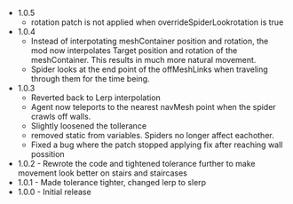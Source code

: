 - 1.0.5
	- rotation patch is not applied when overrideSpiderLookrotation is true
- 1.0.4
	- Instead of interpotating meshContainer position and rotation, the mod now interpolates Target position and rotation of the meshContainer. This results in much more natural movement.
	- Spider looks at the end point of the offMeshLinks when traveling through them for the time being.
- 1.0.3
	- Reverted back to Lerp interpolation
	- Agent now teleports to the nearest navMesh point when the spider crawls off walls.
	- Slightly loosened the tollerance
	- removed static from variables. Spiders no longer affect eachother.
	- Fixed a bug where the patch stopped applying fix after reaching wall possition
- 1.0.2 - Rewrote the code and tightened tolerance further to make movement look better on stairs and staircases <br>
- 1.0.1 - Made tolerance tighter, changed lerp to slerp<br>
- 1.0.0 - Initial release <br>